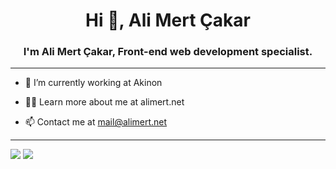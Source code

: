 <h1 align="center">Hi 👋, Ali Mert Çakar</h1>
<h3 align="center">I'm Ali Mert Çakar, Front-end web development specialist.</h3>

---

- 🔭 I’m currently working at Akinon

- 👨‍💻 Learn more about me at alimert.net

- 📫 Contact me at mail@alimert.net

---
![](https://img.shields.io/badge/React-20232A?style=for-the-badge&logo=react&logoColor=61DAFB)
![](https://img.shields.io/badge/TypeScript-007ACC?style=for-the-badge&logo=typescript&logoColor=white)



